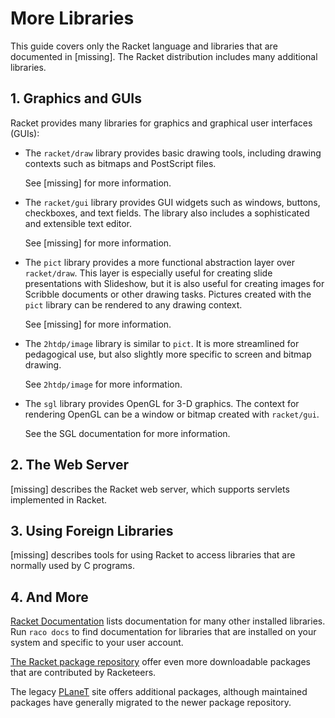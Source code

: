 # More Libraries

This guide covers only the Racket language and libraries that are
documented in \[missing\]. The Racket distribution includes many
additional libraries.

## 1. Graphics and GUIs

Racket provides many libraries for graphics and graphical user
interfaces \(GUIs\):

* The `racket/draw` library provides basic drawing tools, including
  drawing contexts such as bitmaps and PostScript files.

  See \[missing\] for more information.

* The `racket/gui` library provides GUI widgets such as windows,
  buttons, checkboxes, and text fields. The library also includes a
  sophisticated and extensible text editor.

  See \[missing\] for more information.

* The `pict` library provides a more functional abstraction layer over
  `racket/draw`. This layer is especially useful for creating slide
  presentations with Slideshow, but it is also useful for creating
  images for Scribble documents or other drawing tasks. Pictures created
  with the `pict` library can be rendered to any drawing context.

  See \[missing\] for more information.

* The `2htdp/image` library is similar to `pict`. It is more streamlined
  for pedagogical use, but also slightly more specific to screen and
  bitmap drawing.

  See `2htdp/image` for more information.

* The `sgl` library provides OpenGL for 3-D graphics. The context for
  rendering OpenGL can be a window or bitmap created with `racket/gui`.

  See the SGL documentation for more information.

## 2. The Web Server

\[missing\] describes the Racket web server, which supports servlets
implemented in Racket.

## 3. Using Foreign Libraries

\[missing\] describes tools for using Racket to access libraries that
are normally used by C programs.

## 4. And More

[Racket Documentation](../index.html) lists documentation for many other
installed libraries. Run `raco docs` to find documentation for libraries
that are installed on your system and specific to your user account.

[The Racket package repository](https://pkgs.racket-lang.org/) offer
even more downloadable packages that are contributed by Racketeers.

The legacy [PLaneT](http://planet.racket-lang.org/) site offers
additional packages, although maintained packages have generally
migrated to the newer package repository.
